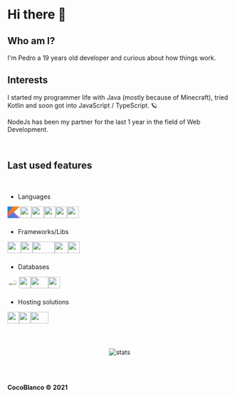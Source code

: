 # Hi there 👋

## Who am I?
I'm Pedro a 19 years old developer and curious about how things work.

## Interests

I started my programmer life with Java (mostly because of Minecraft), tried Kotlin and soon got into JavaScript / TypeScript. 🪐

NodeJs has been my partner for the last 1 year in the field of Web Development.

<br />

## Last used features

<br />
	
* Languages

<!--Kotlin-->
[<img align="left" width="28px" height="26px" src="https://raw.githubusercontent.com/github/explore/80688e429a7d4ef2fca1e82350fe8e3517d3494d/topics/kotlin/kotlin.png" />][tip]

<!--TypeScript-->
[<img align="left" width="26px" height="26px" src="https://upload.wikimedia.org/wikipedia/commons/4/4c/Typescript_logo_2020.svg" />][tip]

<!--Java-->
[<img align="left" width="28px" height="26px" src="https://icon-library.com/images/java-icon-png/java-icon-png-15.jpg" />][tip]

<!--Javascript-->
[<img align="left" width="26px" height="26px" src="https://upload.wikimedia.org/wikipedia/commons/thumb/9/99/Unofficial_JavaScript_logo_2.svg/1200px-Unofficial_JavaScript_logo_2.svg.png" />][tip]

<!--BASH-->
[<img align="left" width="26px" height="26px" src="https://img2.gratispng.com/20180808/ytw/kisspng-bash-shell-script-bourne-shell-scripting-language-create-and-delete-files-and-folders-in-bash-from-5b6ab0e6d589e2.2952756215337187588747.jpg" />][tip]

<!--C-->
[<img align="left" width="26px" height="26px" src="https://cdn.iconscout.com/icon/free/png-512/c-programming-569564.png" />][tip]
	

<br />
<br />

* Frameworks/Libs

<!--NextJS-->
[<img align="left"  width="30px" height="26px" src="https://i.imgur.com/yooVzEY.png" />][tip]

<!--Prisma-->
[<img align="left"  width="26px" height="26px" src="https://img.stackshare.io/service/8680/Logo_Symbol_White.jpg" />][tip]

<!--Express-->
[<img align="left" width="50px" height="26px" src="https://expressjs.com/images/express-facebook-share.png" />][tip]

<!--React-->
[<img align="left" width="30px" height="26px" src="https://upload.wikimedia.org/wikipedia/commons/thumb/a/a7/React-icon.svg/1200px-React-icon.svg.png" />][tip]

<!--Spigot-->
[<img align="left"  width="26px" height="26px" src="https://avatars.githubusercontent.com/u/4350249?s=280&v=4" />][tip]

	
<br />
<br />
	
	
* Databases 

<!--Mysql-->
[<img align="left"  width="26px" height="26px" src="https://raw.githubusercontent.com/github/explore/80688e429a7d4ef2fca1e82350fe8e3517d3494d/topics/mysql/mysql.png" />][tip]

<!--MongoDB-->
[<img align="left"  width="26px" height="26px" src="https://s3.amazonaws.com//beta-img.b2bstack.net/uploads/production/product/product_image/1571/mongoDB.jfif" />][tip]

<!--Sqlite-->
[<img align="left" width="40px" height="26px" src="https://upload.wikimedia.org/wikipedia/commons/thumb/3/38/SQLite370.svg/1200px-SQLite370.svg.png" />][tip]
	
<!--FireBase-->
[<img align="left" width="26px" height="26px" src="https://www.gstatic.com/devrel-devsite/prod/v4251591579db922dac0056a2ec747cd3fa6624bdaa65e07557e166abd8873a1f/firebase/images/touchicon-180.png" />][tip]
	
<br />
<br />
	
	
* Hosting solutions 

<!--Vecel-->
  [<img align="left"  width="26px" height="26px" src="https://assets.pipedream.net/s.v0/app_1xohRm/logo/orig?__acb=d951ffab3b92c8f4fa035ee397dbcb30&__fcb=7054269425066562" />][tip]
  
<!--Oracle-->
  [<img align="left"  width="26px" height="26px" src="https://www.datacenterplanet.com/wp-content/uploads/2021/02/oracle-cloud-logo.jpg" />][tip]
	
<!--Azure-->
  [<img  align="left"  width="40px" height="26px" src="https://www.conseil3d.com/wp-content/uploads/2021/06/logo-microsoft-cloud-azure-png.png" />][tip]
	
	
<br />
<br />
<br />
<br />


<div align="center">
	
![stats][g-status]
</div>

<br />
<br />

**CocoBlanco © 2021**


[tip]: #

<!--Discord-badge-->
[d-badge]: https://img.shields.io/discord/731418677877932082?label=Join%20discord&logo=discord&style=social

<!--Github-status-->
[g-status]: https://github-readme-stats.vercel.app/api?username=Pedromdsn&show_icons=true&theme=dark&count_private
